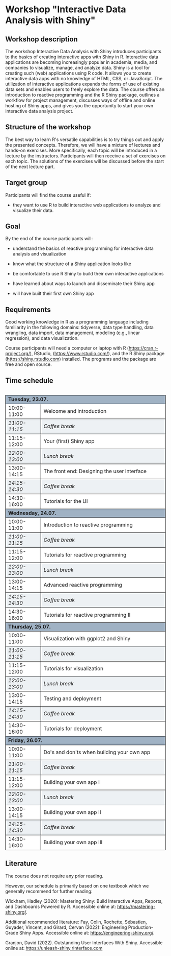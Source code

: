 # Workshop "Interactive Data Analysis with Shiny"


## Workshop description

The workshop Interactive Data Analysis with Shiny introduces participants to the basics of creating interactive apps with Shiny in R. Interactive data applications are becoming increasingly popular in academia, media, and companies to visualize, manage, and analyze data. Shiny is a tool for creating such (web) applications using R code. It allows you to create interactive data apps with no knowledge of HTML, CSS, or JavaScript. The utilization of interactive applications expands the forms of use of existing data sets and enables users to freely explore the data. The course offers an introduction to reactive programming and the R Shiny package, outlines a workflow for project management, discusses ways of offline and online hosting of Shiny apps, and gives you the opportunity to start your own interactive data analysis project.


## Structure of the workshop

The best way to learn R's versatile capabilities is to try things out and apply the presented concepts. Therefore, we will have a mixture of lectures and hands-on exercises. More specifically, each topic will be introduced in a lecture by the instructors. Participants will then receive a set of exercises on each topic. The solutions of the exercises will be discussed before the start of the next lecture part.


## Target group

Participants will find the course useful if:

- they want to use R to build interactive web applications to analyze and visualize their data.


## Goal

By the end of the course participants will:

- understand the basics of reactive programming for interactive data analysis and visualization

- know what the structure of a Shiny application looks like

- be comfortable to use R Shiny to build their own interactive applications

- have learned about ways to launch and disseminate their Shiny app

- will have built their first own Shiny app


## Requirements

Good working knowledge in R as a programming language including familiarity in the following domains: tidyverse, data type handling, data wrangling, data import, data management, modeling (e.g., linear regression), and data visualization.

Course participants will need a computer or laptop with R (https://cran.r-project.org/), RStudio, (https://www.rstudio.com/), and the R Shiny package (https://shiny.rstudio.com) installed. The programs and the package are free and open source.



## Time schedule

<table cellpadding="0" cellspacing="0">

<table cellpadding="0" cellspacing="0" style="margin:0.00in;padding:0.00in;width:100%;">
  <tbody>
  <tr valign="top"><td colspan="2" valign="middle" style="background-color:#A0B2C4;vertical-align:middle;margin-left:0.00in;margin-right:0.00in;border-left-style:solid;border-left-width:0.01in;border-left-color:black;border-top-style:solid;border-top-width:0.01in;border-top-color:black;border-right-style:solid;border-right-width:0.01in;border-right-color:black;border-bottom-style:solid;border-bottom-width:0.01in;border-bottom-color:black;width:100%;"><b>Tuesday, 23.07.</b></td></tr>
  <tr valign="top" style="padding-left:0.08in;padding-right:0.08in;border-left-style:solid;border-left-width:0.01in;border-left-color:black;border-top-style:solid;border-top-width:0.01in;border-top-color:black;border-right-style:solid;border-right-width:0.01in;border-right-color:black;border-bottom-style:solid;border-bottom-width:0.01in;border-bottom-color:black;"><td valign="middle" style="background-color:white;vertical-align:middle;margin-left:0.00in;margin-right:0.00in;border-left-style:solid;border-left-width:0.01in;border-left-color:black;border-top-style:solid;border-top-width:0.01in;border-top-color:black;border-right-style:solid;border-right-width:0.01in;border-right-color:black;border-bottom-style:solid;border-bottom-width:0.01in;border-bottom-color:black;width:1.38in;">10:00-11:00</td><td valign="middle" style="background-color:white;vertical-align:middle;margin-left:0.00in;margin-right:0.00in;border-left-style:solid;border-left-width:0.01in;border-left-color:black;border-top-style:solid;border-top-width:0.01in;border-top-color:black;border-right-style:solid;border-right-width:0.01in;border-right-color:black;border-bottom-style:solid;border-bottom-width:0.01in;border-bottom-color:black;width:5.31in;">Welcome and introduction</td></tr>
  <tr valign="top" style="padding-left:0.08in;padding-right:0.08in;border-left-style:solid;border-left-width:0.01in;border-left-color:black;border-top-style:solid;border-top-width:0.01in;border-top-color:black;border-right-style:solid;border-right-width:0.01in;border-right-color:black;border-bottom-style:solid;border-bottom-width:0.01in;border-bottom-color:black;"><td valign="middle" style="background-color:#EDF1F4;vertical-align:middle;margin-left:0.00in;margin-right:0.00in;border-left-style:solid;border-left-width:0.01in;border-left-color:black;border-top-style:solid;border-top-width:0.01in;border-top-color:black;border-right-style:solid;border-right-width:0.01in;border-right-color:black;border-bottom-style:solid;border-bottom-width:0.01in;border-bottom-color:black;width:1.38in;"><i>11:00-11:15</i></td><td valign="middle" style="background-color:#EDF1F4;vertical-align:middle;margin-left:0.00in;margin-right:0.00in;border-left-style:solid;border-left-width:0.01in;border-left-color:black;border-top-style:solid;border-top-width:0.01in;border-top-color:black;border-right-style:solid;border-right-width:0.01in;border-right-color:black;border-bottom-style:solid;border-bottom-width:0.01in;border-bottom-color:black;width:5.31in;"><i>Coffee break</i></td></tr>
  <tr valign="top" style="padding-left:0.08in;padding-right:0.08in;border-left-style:solid;border-left-width:0.01in;border-left-color:black;border-top-style:solid;border-top-width:0.01in;border-top-color:black;border-right-style:solid;border-right-width:0.01in;border-right-color:black;border-bottom-style:solid;border-bottom-width:0.01in;border-bottom-color:black;"><td valign="middle" style="background-color:white;vertical-align:middle;margin-left:0.00in;margin-right:0.00in;border-left-style:solid;border-left-width:0.01in;border-left-color:black;border-top-style:solid;border-top-width:0.01in;border-top-color:black;border-right-style:solid;border-right-width:0.01in;border-right-color:black;border-bottom-style:solid;border-bottom-width:0.01in;border-bottom-color:black;width:1.38in;">11:15-12:00</td><td valign="middle" style="background-color:white;vertical-align:middle;margin-left:0.00in;margin-right:0.00in;border-left-style:solid;border-left-width:0.01in;border-left-color:black;border-top-style:solid;border-top-width:0.01in;border-top-color:black;border-right-style:solid;border-right-width:0.01in;border-right-color:black;border-bottom-style:solid;border-bottom-width:0.01in;border-bottom-color:black;width:5.31in;">Your (first) Shiny app</td></tr>
  <tr valign="top" style="padding-left:0.08in;padding-right:0.08in;border-left-style:solid;border-left-width:0.01in;border-left-color:black;border-top-style:solid;border-top-width:0.01in;border-top-color:black;border-right-style:solid;border-right-width:0.01in;border-right-color:black;border-bottom-style:solid;border-bottom-width:0.01in;border-bottom-color:black;"><td valign="middle" style="background-color:#EDF1F4;vertical-align:middle;margin-left:0.00in;margin-right:0.00in;border-left-style:solid;border-left-width:0.01in;border-left-color:black;border-top-style:solid;border-top-width:0.01in;border-top-color:black;border-right-style:solid;border-right-width:0.01in;border-right-color:black;border-bottom-style:solid;border-bottom-width:0.01in;border-bottom-color:black;width:1.38in;"><i>12:00-13:00</i></td><td valign="middle" style="background-color:#EDF1F4;vertical-align:middle;margin-left:0.00in;margin-right:0.00in;border-left-style:solid;border-left-width:0.01in;border-left-color:black;border-top-style:solid;border-top-width:0.01in;border-top-color:black;border-right-style:solid;border-right-width:0.01in;border-right-color:black;border-bottom-style:solid;border-bottom-width:0.01in;border-bottom-color:black;width:5.31in;"><i>Lunch break</i></td></tr>
  <tr valign="top" style="padding-left:0.08in;padding-right:0.08in;border-left-style:solid;border-left-width:0.01in;border-left-color:black;border-top-style:solid;border-top-width:0.01in;border-top-color:black;border-right-style:solid;border-right-width:0.01in;border-right-color:black;border-bottom-style:solid;border-bottom-width:0.01in;border-bottom-color:black;"><td valign="middle" style="background-color:white;vertical-align:middle;margin-left:0.00in;margin-right:0.00in;border-left-style:solid;border-left-width:0.01in;border-left-color:black;border-top-style:solid;border-top-width:0.01in;border-top-color:black;border-right-style:solid;border-right-width:0.01in;border-right-color:black;border-bottom-style:solid;border-bottom-width:0.01in;border-bottom-color:black;width:1.38in;">13:00-14:15</td><td valign="middle" style="background-color:white;vertical-align:middle;margin-left:0.00in;margin-right:0.00in;border-left-style:solid;border-left-width:0.01in;border-left-color:black;border-top-style:solid;border-top-width:0.01in;border-top-color:black;border-right-style:solid;border-right-width:0.01in;border-right-color:black;border-bottom-style:solid;border-bottom-width:0.01in;border-bottom-color:black;width:5.31in;">The front end: Designing the user interface</td></tr>
  <tr valign="top" style="padding-left:0.08in;padding-right:0.08in;border-left-style:solid;border-left-width:0.01in;border-left-color:black;border-top-style:solid;border-top-width:0.01in;border-top-color:black;border-right-style:solid;border-right-width:0.01in;border-right-color:black;border-bottom-style:solid;border-bottom-width:0.01in;border-bottom-color:black;"><td valign="middle" style="background-color:#EDF1F4;vertical-align:middle;margin-left:0.00in;margin-right:0.00in;border-left-style:solid;border-left-width:0.01in;border-left-color:black;border-top-style:solid;border-top-width:0.01in;border-top-color:black;border-right-style:solid;border-right-width:0.01in;border-right-color:black;border-bottom-style:solid;border-bottom-width:0.01in;border-bottom-color:black;width:1.38in;"><i>14:15-14:30</i></td><td valign="middle" style="background-color:#EDF1F4;vertical-align:middle;margin-left:0.00in;margin-right:0.00in;border-left-style:solid;border-left-width:0.01in;border-left-color:black;border-top-style:solid;border-top-width:0.01in;border-top-color:black;border-right-style:solid;border-right-width:0.01in;border-right-color:black;border-bottom-style:solid;border-bottom-width:0.01in;border-bottom-color:black;width:5.31in;"><i>Coffee break</i></td></tr>
  <tr valign="top" style="padding-left:0.08in;padding-right:0.08in;border-left-style:solid;border-left-width:0.01in;border-left-color:black;border-top-style:solid;border-top-width:0.01in;border-top-color:black;border-right-style:solid;border-right-width:0.01in;border-right-color:black;border-bottom-style:solid;border-bottom-width:0.01in;border-bottom-color:black;"><td valign="middle" style="background-color:white;vertical-align:middle;margin-left:0.00in;margin-right:0.00in;border-left-style:solid;border-left-width:0.01in;border-left-color:black;border-top-style:solid;border-top-width:0.01in;border-top-color:black;border-right-style:solid;border-right-width:0.01in;border-right-color:black;border-bottom-style:solid;border-bottom-width:0.01in;border-bottom-color:black;width:1.38in;">14:30-16:00</td><td valign="middle" style="background-color:white;vertical-align:middle;margin-left:0.00in;margin-right:0.00in;border-left-style:solid;border-left-width:0.01in;border-left-color:black;border-top-style:solid;border-top-width:0.01in;border-top-color:black;border-right-style:solid;border-right-width:0.01in;border-right-color:black;border-bottom-style:solid;border-bottom-width:0.01in;border-bottom-color:black;width:5.31in;">Tutorials for the UI</td></tr>
  <tr valign="top" style="padding-left:0.08in;padding-right:0.08in;border-left-style:solid;border-left-width:0.01in;border-left-color:black;border-top-style:solid;border-top-width:0.01in;border-top-color:black;border-right-style:solid;border-right-width:0.01in;border-right-color:black;border-bottom-style:solid;border-bottom-width:0.01in;border-bottom-color:black;"><td colspan="2" valign="middle" style="background-color:#A0B2C4;vertical-align:middle;margin-left:0.00in;margin-right:0.00in;border-left-style:solid;border-left-width:0.01in;border-left-color:black;border-top-style:solid;border-top-width:0.01in;border-top-color:black;border-right-style:solid;border-right-width:0.01in;border-right-color:black;border-bottom-style:solid;border-bottom-width:0.01in;border-bottom-color:black;width:6.69in;"><b>Wednesday, 24.07.</b></td></tr>
  <tr valign="top" style="padding-left:0.08in;padding-right:0.08in;border-left-style:solid;border-left-width:0.01in;border-left-color:black;border-top-style:solid;border-top-width:0.01in;border-top-color:black;border-right-style:solid;border-right-width:0.01in;border-right-color:black;border-bottom-style:solid;border-bottom-width:0.01in;border-bottom-color:black;"><td valign="middle" style="background-color:white;vertical-align:middle;margin-left:0.00in;margin-right:0.00in;border-left-style:solid;border-left-width:0.01in;border-left-color:black;border-top-style:solid;border-top-width:0.01in;border-top-color:black;border-right-style:solid;border-right-width:0.01in;border-right-color:black;border-bottom-style:solid;border-bottom-width:0.01in;border-bottom-color:black;width:1.38in;">10:00-11:00</td><td valign="middle" style="background-color:white;vertical-align:middle;margin-left:0.00in;margin-right:0.00in;border-left-style:solid;border-left-width:0.01in;border-left-color:black;border-top-style:solid;border-top-width:0.01in;border-top-color:black;border-right-style:solid;border-right-width:0.01in;border-right-color:black;border-bottom-style:solid;border-bottom-width:0.01in;border-bottom-color:black;width:5.31in;">Introduction to reactive programming</td></tr>
  <tr valign="top" style="padding-left:0.08in;padding-right:0.08in;border-left-style:solid;border-left-width:0.01in;border-left-color:black;border-top-style:solid;border-top-width:0.01in;border-top-color:black;border-right-style:solid;border-right-width:0.01in;border-right-color:black;border-bottom-style:solid;border-bottom-width:0.01in;border-bottom-color:black;"><td valign="middle" style="background-color:#EDF1F4;vertical-align:middle;margin-left:0.00in;margin-right:0.00in;border-left-style:solid;border-left-width:0.01in;border-left-color:black;border-top-style:solid;border-top-width:0.01in;border-top-color:black;border-right-style:solid;border-right-width:0.01in;border-right-color:black;border-bottom-style:solid;border-bottom-width:0.01in;border-bottom-color:black;width:1.38in;"><i>11:00-11:15</i></td><td valign="middle" style="background-color:#EDF1F4;vertical-align:middle;margin-left:0.00in;margin-right:0.00in;border-left-style:solid;border-left-width:0.01in;border-left-color:black;border-top-style:solid;border-top-width:0.01in;border-top-color:black;border-right-style:solid;border-right-width:0.01in;border-right-color:black;border-bottom-style:solid;border-bottom-width:0.01in;border-bottom-color:black;width:5.31in;"><i>Coffee break</i></td></tr>
  <tr valign="top" style="padding-left:0.08in;padding-right:0.08in;border-left-style:solid;border-left-width:0.01in;border-left-color:black;border-top-style:solid;border-top-width:0.01in;border-top-color:black;border-right-style:solid;border-right-width:0.01in;border-right-color:black;border-bottom-style:solid;border-bottom-width:0.01in;border-bottom-color:black;"><td valign="middle" style="background-color:white;vertical-align:middle;margin-left:0.00in;margin-right:0.00in;border-left-style:solid;border-left-width:0.01in;border-left-color:black;border-top-style:solid;border-top-width:0.01in;border-top-color:black;border-right-style:solid;border-right-width:0.01in;border-right-color:black;border-bottom-style:solid;border-bottom-width:0.01in;border-bottom-color:black;width:1.38in;">11:15-12:00</td><td valign="middle" style="background-color:white;vertical-align:middle;margin-left:0.00in;margin-right:0.00in;border-left-style:solid;border-left-width:0.01in;border-left-color:black;border-top-style:solid;border-top-width:0.01in;border-top-color:black;border-right-style:solid;border-right-width:0.01in;border-right-color:black;border-bottom-style:solid;border-bottom-width:0.01in;border-bottom-color:black;width:5.31in;">Tutorials for reactive programming</td></tr>
  <tr valign="top" style="padding-left:0.08in;padding-right:0.08in;border-left-style:solid;border-left-width:0.01in;border-left-color:black;border-top-style:solid;border-top-width:0.01in;border-top-color:black;border-right-style:solid;border-right-width:0.01in;border-right-color:black;border-bottom-style:solid;border-bottom-width:0.01in;border-bottom-color:black;"><td valign="middle" style="background-color:#EDF1F4;vertical-align:middle;margin-left:0.00in;margin-right:0.00in;border-left-style:solid;border-left-width:0.01in;border-left-color:black;border-top-style:solid;border-top-width:0.01in;border-top-color:black;border-right-style:solid;border-right-width:0.01in;border-right-color:black;border-bottom-style:solid;border-bottom-width:0.01in;border-bottom-color:black;width:1.38in;"><i>12:00-13:00</i></td><td valign="middle" style="background-color:#EDF1F4;vertical-align:middle;margin-left:0.00in;margin-right:0.00in;border-left-style:solid;border-left-width:0.01in;border-left-color:black;border-top-style:solid;border-top-width:0.01in;border-top-color:black;border-right-style:solid;border-right-width:0.01in;border-right-color:black;border-bottom-style:solid;border-bottom-width:0.01in;border-bottom-color:black;width:5.31in;"><i>Lunch break</i></td></tr>
  <tr valign="top" style="padding-left:0.08in;padding-right:0.08in;border-left-style:solid;border-left-width:0.01in;border-left-color:black;border-top-style:solid;border-top-width:0.01in;border-top-color:black;border-right-style:solid;border-right-width:0.01in;border-right-color:black;border-bottom-style:solid;border-bottom-width:0.01in;border-bottom-color:black;"><td valign="middle" style="background-color:white;vertical-align:middle;margin-left:0.00in;margin-right:0.00in;border-left-style:solid;border-left-width:0.01in;border-left-color:black;border-top-style:solid;border-top-width:0.01in;border-top-color:black;border-right-style:solid;border-right-width:0.01in;border-right-color:black;border-bottom-style:solid;border-bottom-width:0.01in;border-bottom-color:black;width:1.38in;">13:00-14:15</td><td valign="middle" style="background-color:white;vertical-align:middle;margin-left:0.00in;margin-right:0.00in;border-left-style:solid;border-left-width:0.01in;border-left-color:black;border-top-style:solid;border-top-width:0.01in;border-top-color:black;border-right-style:solid;border-right-width:0.01in;border-right-color:black;border-bottom-style:solid;border-bottom-width:0.01in;border-bottom-color:black;width:5.31in;">Advanced reactive programming</td></tr>
  <tr valign="top" style="padding-left:0.08in;padding-right:0.08in;border-left-style:solid;border-left-width:0.01in;border-left-color:black;border-top-style:solid;border-top-width:0.01in;border-top-color:black;border-right-style:solid;border-right-width:0.01in;border-right-color:black;border-bottom-style:solid;border-bottom-width:0.01in;border-bottom-color:black;"><td valign="middle" style="background-color:#EDF1F4;vertical-align:middle;margin-left:0.00in;margin-right:0.00in;border-left-style:solid;border-left-width:0.01in;border-left-color:black;border-top-style:solid;border-top-width:0.01in;border-top-color:black;border-right-style:solid;border-right-width:0.01in;border-right-color:black;border-bottom-style:solid;border-bottom-width:0.01in;border-bottom-color:black;width:1.38in;"><i>14:15-14:30</i></td><td valign="middle" style="background-color:#EDF1F4;vertical-align:middle;margin-left:0.00in;margin-right:0.00in;border-left-style:solid;border-left-width:0.01in;border-left-color:black;border-top-style:solid;border-top-width:0.01in;border-top-color:black;border-right-style:solid;border-right-width:0.01in;border-right-color:black;border-bottom-style:solid;border-bottom-width:0.01in;border-bottom-color:black;width:5.31in;"><i>Coffee break</i></td></tr>
  <tr valign="top" style="padding-left:0.08in;padding-right:0.08in;border-left-style:solid;border-left-width:0.01in;border-left-color:black;border-top-style:solid;border-top-width:0.01in;border-top-color:black;border-right-style:solid;border-right-width:0.01in;border-right-color:black;border-bottom-style:solid;border-bottom-width:0.01in;border-bottom-color:black;"><td valign="middle" style="background-color:white;vertical-align:middle;margin-left:0.00in;margin-right:0.00in;border-left-style:solid;border-left-width:0.01in;border-left-color:black;border-top-style:solid;border-top-width:0.01in;border-top-color:black;border-right-style:solid;border-right-width:0.01in;border-right-color:black;border-bottom-style:solid;border-bottom-width:0.01in;border-bottom-color:black;width:1.38in;">14:30-16:00</td><td valign="middle" style="background-color:white;vertical-align:middle;margin-left:0.00in;margin-right:0.00in;border-left-style:solid;border-left-width:0.01in;border-left-color:black;border-top-style:solid;border-top-width:0.01in;border-top-color:black;border-right-style:solid;border-right-width:0.01in;border-right-color:black;border-bottom-style:solid;border-bottom-width:0.01in;border-bottom-color:black;width:5.31in;">Tutorials for reactive programming II</td></tr>
  <tr valign="top" style="padding-left:0.08in;padding-right:0.08in;border-left-style:solid;border-left-width:0.01in;border-left-color:black;border-top-style:solid;border-top-width:0.01in;border-top-color:black;border-right-style:solid;border-right-width:0.01in;border-right-color:black;border-bottom-style:solid;border-bottom-width:0.01in;border-bottom-color:black;"><td colspan="2" valign="middle" style="background-color:#A0B2C4;vertical-align:middle;margin-left:0.00in;margin-right:0.00in;border-left-style:solid;border-left-width:0.01in;border-left-color:black;border-top-style:solid;border-top-width:0.01in;border-top-color:black;border-right-style:solid;border-right-width:0.01in;border-right-color:black;border-bottom-style:solid;border-bottom-width:0.01in;border-bottom-color:black;width:6.69in;"><b>Thursday, 25.07.</b></td></tr>
  <tr valign="top" style="padding-left:0.08in;padding-right:0.08in;border-left-style:solid;border-left-width:0.01in;border-left-color:black;border-top-style:solid;border-top-width:0.01in;border-top-color:black;border-right-style:solid;border-right-width:0.01in;border-right-color:black;border-bottom-style:solid;border-bottom-width:0.01in;border-bottom-color:black;"><td valign="middle" style="background-color:white;vertical-align:middle;margin-left:0.00in;margin-right:0.00in;border-left-style:solid;border-left-width:0.01in;border-left-color:black;border-top-style:solid;border-top-width:0.01in;border-top-color:black;border-right-style:solid;border-right-width:0.01in;border-right-color:black;border-bottom-style:solid;border-bottom-width:0.01in;border-bottom-color:black;width:1.38in;">10:00-11:00</td><td valign="middle" style="background-color:white;vertical-align:middle;margin-left:0.00in;margin-right:0.00in;border-left-style:solid;border-left-width:0.01in;border-left-color:black;border-top-style:solid;border-top-width:0.01in;border-top-color:black;border-right-style:solid;border-right-width:0.01in;border-right-color:black;border-bottom-style:solid;border-bottom-width:0.01in;border-bottom-color:black;width:5.31in;">Visualization with ggplot2 and Shiny</td></tr>
  <tr valign="top" style="padding-left:0.08in;padding-right:0.08in;border-left-style:solid;border-left-width:0.01in;border-left-color:black;border-top-style:solid;border-top-width:0.01in;border-top-color:black;border-right-style:solid;border-right-width:0.01in;border-right-color:black;border-bottom-style:solid;border-bottom-width:0.01in;border-bottom-color:black;"><td valign="middle" style="background-color:#EDF1F4;vertical-align:middle;margin-left:0.00in;margin-right:0.00in;border-left-style:solid;border-left-width:0.01in;border-left-color:black;border-top-style:solid;border-top-width:0.01in;border-top-color:black;border-right-style:solid;border-right-width:0.01in;border-right-color:black;border-bottom-style:solid;border-bottom-width:0.01in;border-bottom-color:black;width:1.38in;"><i>11:00-11:15</i></td><td valign="middle" style="background-color:#EDF1F4;vertical-align:middle;margin-left:0.00in;margin-right:0.00in;border-left-style:solid;border-left-width:0.01in;border-left-color:black;border-top-style:solid;border-top-width:0.01in;border-top-color:black;border-right-style:solid;border-right-width:0.01in;border-right-color:black;border-bottom-style:solid;border-bottom-width:0.01in;border-bottom-color:black;width:5.31in;"><i>Coffee break</i></td></tr>
  <tr valign="top" style="padding-left:0.08in;padding-right:0.08in;border-left-style:solid;border-left-width:0.01in;border-left-color:black;border-top-style:solid;border-top-width:0.01in;border-top-color:black;border-right-style:solid;border-right-width:0.01in;border-right-color:black;border-bottom-style:solid;border-bottom-width:0.01in;border-bottom-color:black;"><td valign="middle" style="background-color:white;vertical-align:middle;margin-left:0.00in;margin-right:0.00in;border-left-style:solid;border-left-width:0.01in;border-left-color:black;border-top-style:solid;border-top-width:0.01in;border-top-color:black;border-right-style:solid;border-right-width:0.01in;border-right-color:black;border-bottom-style:solid;border-bottom-width:0.01in;border-bottom-color:black;width:1.38in;">11:15-12:00</td><td valign="middle" style="background-color:white;vertical-align:middle;margin-left:0.00in;margin-right:0.00in;border-left-style:solid;border-left-width:0.01in;border-left-color:black;border-top-style:solid;border-top-width:0.01in;border-top-color:black;border-right-style:solid;border-right-width:0.01in;border-right-color:black;border-bottom-style:solid;border-bottom-width:0.01in;border-bottom-color:black;width:5.31in;">Tutorials for visualization</td></tr>
  <tr valign="top" style="padding-left:0.08in;padding-right:0.08in;border-left-style:solid;border-left-width:0.01in;border-left-color:black;border-top-style:solid;border-top-width:0.01in;border-top-color:black;border-right-style:solid;border-right-width:0.01in;border-right-color:black;border-bottom-style:solid;border-bottom-width:0.01in;border-bottom-color:black;"><td valign="middle" style="background-color:#EDF1F4;vertical-align:middle;margin-left:0.00in;margin-right:0.00in;border-left-style:solid;border-left-width:0.01in;border-left-color:black;border-top-style:solid;border-top-width:0.01in;border-top-color:black;border-right-style:solid;border-right-width:0.01in;border-right-color:black;border-bottom-style:solid;border-bottom-width:0.01in;border-bottom-color:black;width:1.38in;"><i>12:00-13:00</i></td><td valign="middle" style="background-color:#EDF1F4;vertical-align:middle;margin-left:0.00in;margin-right:0.00in;border-left-style:solid;border-left-width:0.01in;border-left-color:black;border-top-style:solid;border-top-width:0.01in;border-top-color:black;border-right-style:solid;border-right-width:0.01in;border-right-color:black;border-bottom-style:solid;border-bottom-width:0.01in;border-bottom-color:black;width:5.31in;"><i>Lunch break</i></td></tr>
  <tr valign="top" style="padding-left:0.08in;padding-right:0.08in;border-left-style:solid;border-left-width:0.01in;border-left-color:black;border-top-style:solid;border-top-width:0.01in;border-top-color:black;border-right-style:solid;border-right-width:0.01in;border-right-color:black;border-bottom-style:solid;border-bottom-width:0.01in;border-bottom-color:black;"><td valign="middle" style="background-color:white;vertical-align:middle;margin-left:0.00in;margin-right:0.00in;border-left-style:solid;border-left-width:0.01in;border-left-color:black;border-top-style:solid;border-top-width:0.01in;border-top-color:black;border-right-style:solid;border-right-width:0.01in;border-right-color:black;border-bottom-style:solid;border-bottom-width:0.01in;border-bottom-color:black;width:1.38in;">13:00-14:15</td><td valign="middle" style="background-color:white;vertical-align:middle;margin-left:0.00in;margin-right:0.00in;border-left-style:solid;border-left-width:0.01in;border-left-color:black;border-top-style:solid;border-top-width:0.01in;border-top-color:black;border-right-style:solid;border-right-width:0.01in;border-right-color:black;border-bottom-style:solid;border-bottom-width:0.01in;border-bottom-color:black;width:5.31in;">Testing and deployment</td></tr>
  <tr valign="top" style="padding-left:0.08in;padding-right:0.08in;border-left-style:solid;border-left-width:0.01in;border-left-color:black;border-top-style:solid;border-top-width:0.01in;border-top-color:black;border-right-style:solid;border-right-width:0.01in;border-right-color:black;border-bottom-style:solid;border-bottom-width:0.01in;border-bottom-color:black;"><td valign="middle" style="background-color:#EDF1F4;vertical-align:middle;margin-left:0.00in;margin-right:0.00in;border-left-style:solid;border-left-width:0.01in;border-left-color:black;border-top-style:solid;border-top-width:0.01in;border-top-color:black;border-right-style:solid;border-right-width:0.01in;border-right-color:black;border-bottom-style:solid;border-bottom-width:0.01in;border-bottom-color:black;width:1.38in;"><i>14:15-14:30</i></td><td valign="middle" style="background-color:#EDF1F4;vertical-align:middle;margin-left:0.00in;margin-right:0.00in;border-left-style:solid;border-left-width:0.01in;border-left-color:black;border-top-style:solid;border-top-width:0.01in;border-top-color:black;border-right-style:solid;border-right-width:0.01in;border-right-color:black;border-bottom-style:solid;border-bottom-width:0.01in;border-bottom-color:black;width:5.31in;"><i>Coffee break</i></td></tr>
  <tr valign="top" style="padding-left:0.08in;padding-right:0.08in;border-left-style:solid;border-left-width:0.01in;border-left-color:black;border-top-style:solid;border-top-width:0.01in;border-top-color:black;border-right-style:solid;border-right-width:0.01in;border-right-color:black;border-bottom-style:solid;border-bottom-width:0.01in;border-bottom-color:black;"><td valign="middle" style="background-color:white;vertical-align:middle;margin-left:0.00in;margin-right:0.00in;border-left-style:solid;border-left-width:0.01in;border-left-color:black;border-top-style:solid;border-top-width:0.01in;border-top-color:black;border-right-style:solid;border-right-width:0.01in;border-right-color:black;border-bottom-style:solid;border-bottom-width:0.01in;border-bottom-color:black;width:1.38in;">14:30-16:00</td><td valign="middle" style="background-color:white;vertical-align:middle;margin-left:0.00in;margin-right:0.00in;border-left-style:solid;border-left-width:0.01in;border-left-color:black;border-top-style:solid;border-top-width:0.01in;border-top-color:black;border-right-style:solid;border-right-width:0.01in;border-right-color:black;border-bottom-style:solid;border-bottom-width:0.01in;border-bottom-color:black;width:5.31in;">Tutorials for deployment</td></tr>
  <tr valign="top" style="padding-left:0.08in;padding-right:0.08in;border-left-style:solid;border-left-width:0.01in;border-left-color:black;border-top-style:solid;border-top-width:0.01in;border-top-color:black;border-right-style:solid;border-right-width:0.01in;border-right-color:black;border-bottom-style:solid;border-bottom-width:0.01in;border-bottom-color:black;"><td colspan="2" valign="middle" style="background-color:#A0B2C4;vertical-align:middle;margin-left:0.00in;margin-right:0.00in;border-left-style:solid;border-left-width:0.01in;border-left-color:black;border-top-style:solid;border-top-width:0.01in;border-top-color:black;border-right-style:solid;border-right-width:0.01in;border-right-color:black;border-bottom-style:solid;border-bottom-width:0.01in;border-bottom-color:black;width:6.69in;"><b>Friday, 26.07.</b></td></tr>
  <tr valign="top" style="padding-left:0.08in;padding-right:0.08in;border-left-style:solid;border-left-width:0.01in;border-left-color:black;border-top-style:solid;border-top-width:0.01in;border-top-color:black;border-right-style:solid;border-right-width:0.01in;border-right-color:black;border-bottom-style:solid;border-bottom-width:0.01in;border-bottom-color:black;"><td valign="middle" style="background-color:white;vertical-align:middle;margin-left:0.00in;margin-right:0.00in;border-left-style:solid;border-left-width:0.01in;border-left-color:black;border-top-style:solid;border-top-width:0.01in;border-top-color:black;border-right-style:solid;border-right-width:0.01in;border-right-color:black;border-bottom-style:solid;border-bottom-width:0.01in;border-bottom-color:black;width:1.38in;">10:00-11:00</td><td valign="middle" style="background-color:white;vertical-align:middle;margin-left:0.00in;margin-right:0.00in;border-left-style:solid;border-left-width:0.01in;border-left-color:black;border-top-style:solid;border-top-width:0.01in;border-top-color:black;border-right-style:solid;border-right-width:0.01in;border-right-color:black;border-bottom-style:solid;border-bottom-width:0.01in;border-bottom-color:black;width:5.31in;">Do's and don'ts when building your own app</td></tr>
  <tr valign="top" style="padding-left:0.08in;padding-right:0.08in;border-left-style:solid;border-left-width:0.01in;border-left-color:black;border-top-style:solid;border-top-width:0.01in;border-top-color:black;border-right-style:solid;border-right-width:0.01in;border-right-color:black;border-bottom-style:solid;border-bottom-width:0.01in;border-bottom-color:black;"><td valign="middle" style="background-color:#EDF1F4;vertical-align:middle;margin-left:0.00in;margin-right:0.00in;border-left-style:solid;border-left-width:0.01in;border-left-color:black;border-top-style:solid;border-top-width:0.01in;border-top-color:black;border-right-style:solid;border-right-width:0.01in;border-right-color:black;border-bottom-style:solid;border-bottom-width:0.01in;border-bottom-color:black;width:1.38in;"><i>11:00-11:15</i></td><td valign="middle" style="background-color:#EDF1F4;vertical-align:middle;margin-left:0.00in;margin-right:0.00in;border-left-style:solid;border-left-width:0.01in;border-left-color:black;border-top-style:solid;border-top-width:0.01in;border-top-color:black;border-right-style:solid;border-right-width:0.01in;border-right-color:black;border-bottom-style:solid;border-bottom-width:0.01in;border-bottom-color:black;width:5.31in;"><i>Coffee break</i></td></tr>
  <tr valign="top" style="padding-left:0.08in;padding-right:0.08in;border-left-style:solid;border-left-width:0.01in;border-left-color:black;border-top-style:solid;border-top-width:0.01in;border-top-color:black;border-right-style:solid;border-right-width:0.01in;border-right-color:black;border-bottom-style:solid;border-bottom-width:0.01in;border-bottom-color:black;"><td valign="middle" style="background-color:white;vertical-align:middle;margin-left:0.00in;margin-right:0.00in;border-left-style:solid;border-left-width:0.01in;border-left-color:black;border-top-style:solid;border-top-width:0.01in;border-top-color:black;border-right-style:solid;border-right-width:0.01in;border-right-color:black;border-bottom-style:solid;border-bottom-width:0.01in;border-bottom-color:black;width:1.38in;">11:15-12:00</td><td valign="middle" style="background-color:white;vertical-align:middle;margin-left:0.00in;margin-right:0.00in;border-left-style:solid;border-left-width:0.01in;border-left-color:black;border-top-style:solid;border-top-width:0.01in;border-top-color:black;border-right-style:solid;border-right-width:0.01in;border-right-color:black;border-bottom-style:solid;border-bottom-width:0.01in;border-bottom-color:black;width:5.31in;">Building your own app I</td></tr>
  <tr valign="top" style="padding-left:0.08in;padding-right:0.08in;border-left-style:solid;border-left-width:0.01in;border-left-color:black;border-top-style:solid;border-top-width:0.01in;border-top-color:black;border-right-style:solid;border-right-width:0.01in;border-right-color:black;border-bottom-style:solid;border-bottom-width:0.01in;border-bottom-color:black;"><td valign="middle" style="background-color:#EDF1F4;vertical-align:middle;margin-left:0.00in;margin-right:0.00in;border-left-style:solid;border-left-width:0.01in;border-left-color:black;border-top-style:solid;border-top-width:0.01in;border-top-color:black;border-right-style:solid;border-right-width:0.01in;border-right-color:black;border-bottom-style:solid;border-bottom-width:0.01in;border-bottom-color:black;width:1.38in;"><i>12:00-13:00</i></td><td valign="middle" style="background-color:#EDF1F4;vertical-align:middle;margin-left:0.00in;margin-right:0.00in;border-left-style:solid;border-left-width:0.01in;border-left-color:black;border-top-style:solid;border-top-width:0.01in;border-top-color:black;border-right-style:solid;border-right-width:0.01in;border-right-color:black;border-bottom-style:solid;border-bottom-width:0.01in;border-bottom-color:black;width:5.31in;"><i>Lunch break</i></td></tr>
  <tr valign="top" style="padding-left:0.08in;padding-right:0.08in;border-left-style:solid;border-left-width:0.01in;border-left-color:black;border-top-style:solid;border-top-width:0.01in;border-top-color:black;border-right-style:solid;border-right-width:0.01in;border-right-color:black;border-bottom-style:solid;border-bottom-width:0.01in;border-bottom-color:black;"><td valign="middle" style="background-color:white;vertical-align:middle;margin-left:0.00in;margin-right:0.00in;border-left-style:solid;border-left-width:0.01in;border-left-color:black;border-top-style:solid;border-top-width:0.01in;border-top-color:black;border-right-style:solid;border-right-width:0.01in;border-right-color:black;border-bottom-style:solid;border-bottom-width:0.01in;border-bottom-color:black;width:1.38in;">13:00-14:15</td><td valign="middle" style="background-color:white;vertical-align:middle;margin-left:0.00in;margin-right:0.00in;border-left-style:solid;border-left-width:0.01in;border-left-color:black;border-top-style:solid;border-top-width:0.01in;border-top-color:black;border-right-style:solid;border-right-width:0.01in;border-right-color:black;border-bottom-style:solid;border-bottom-width:0.01in;border-bottom-color:black;width:5.31in;">Building your own app II</td></tr>
  <tr valign="top" style="padding-left:0.08in;padding-right:0.08in;border-left-style:solid;border-left-width:0.01in;border-left-color:black;border-top-style:solid;border-top-width:0.01in;border-top-color:black;border-right-style:solid;border-right-width:0.01in;border-right-color:black;border-bottom-style:solid;border-bottom-width:0.01in;border-bottom-color:black;"><td valign="middle" style="background-color:#EDF1F4;vertical-align:middle;margin-left:0.00in;margin-right:0.00in;border-left-style:solid;border-left-width:0.01in;border-left-color:black;border-top-style:solid;border-top-width:0.01in;border-top-color:black;border-right-style:solid;border-right-width:0.01in;border-right-color:black;border-bottom-style:solid;border-bottom-width:0.01in;border-bottom-color:black;width:1.38in;"><i>14:15-14:30</i></td><td valign="middle" style="background-color:#EDF1F4;vertical-align:middle;margin-left:0.00in;margin-right:0.00in;border-left-style:solid;border-left-width:0.01in;border-left-color:black;border-top-style:solid;border-top-width:0.01in;border-top-color:black;border-right-style:solid;border-right-width:0.01in;border-right-color:black;border-bottom-style:solid;border-bottom-width:0.01in;border-bottom-color:black;width:5.31in;"><i>Coffee break</i></td></tr>
  <tr valign="top" style="padding-left:0.08in;padding-right:0.08in;border-left-style:solid;border-left-width:0.01in;border-left-color:black;border-top-style:solid;border-top-width:0.01in;border-top-color:black;border-right-style:solid;border-right-width:0.01in;border-right-color:black;border-bottom-style:solid;border-bottom-width:0.01in;border-bottom-color:black;"><td valign="middle" style="background-color:white;vertical-align:middle;margin-left:0.00in;margin-right:0.00in;border-left-style:solid;border-left-width:0.01in;border-left-color:black;border-top-style:solid;border-top-width:0.01in;border-top-color:black;border-right-style:solid;border-right-width:0.01in;border-right-color:black;border-bottom-style:solid;border-bottom-width:0.01in;border-bottom-color:black;width:1.38in;">14:30-16:00</td><td valign="middle" style="background-color:white;vertical-align:middle;margin-left:0.00in;margin-right:0.00in;border-left-style:solid;border-left-width:0.01in;border-left-color:black;border-top-style:solid;border-top-width:0.01in;border-top-color:black;border-right-style:solid;border-right-width:0.01in;border-right-color:black;border-bottom-style:solid;border-bottom-width:0.01in;border-bottom-color:black;width:5.31in;">Building your own app III</td></tr></tbody></table>


## Literature

The course does not require any prior reading.
 
However, our schedule is primarily based on one textbook which we generally recommend for further reading:
 
Wickham, Hadley (2020): Mastering Shiny: Build Interactive Apps, Reports, and Dashboards Powered by R. Accessible online at: https://mastering-shiny.org/.
 
Additional recommended literature:
Fay, Colin, Rochette, Sébastien, Guyader, Vincent, and Girard, Cervan (2022): Engineering Production-Grade Shiny Apps. Accessible online at: https://engineering-shiny.org/.
 
Granjon, David (2022). Outstanding User Interfaces With Shiny. Accessible online at: https://unleash-shiny.rinterface.com